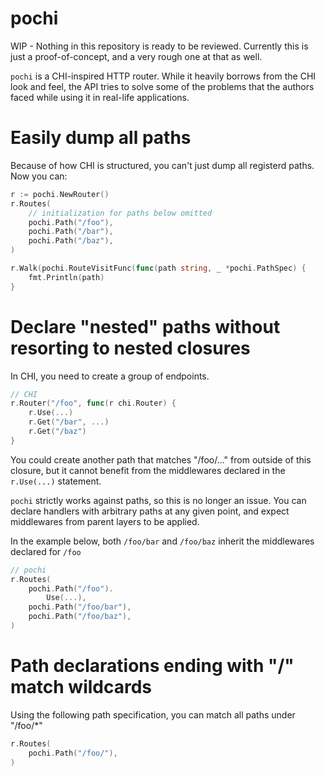 # pochi

WIP - Nothing in this repository is ready to be reviewed. Currently this is just a proof-of-concept, and a very rough one at that as well.

`pochi` is a CHI-inspired HTTP router. While it heavily borrows from the CHI
look and feel, the API tries to solve some of the problems that the authors
faced while using it in real-life applications.

# Easily dump all paths

Because of how CHI is structured, you can't just dump all registerd paths.
Now you can:

```go
r := pochi.NewRouter()
r.Routes(
    // initialization for paths below omitted
    pochi.Path("/foo"),
    pochi.Path("/bar"),
    pochi.Path("/baz"), 
)

r.Walk(pochi.RouteVisitFunc(func(path string, _ *pochi.PathSpec) {
    fmt.Println(path)
}
```

# Declare "nested" paths without resorting to nested closures

In CHI, you need to create a group of endpoints.

```go
// CHI
r.Router("/foo", func(r chi.Router) {
    r.Use(...)
    r.Get("/bar", ...)
    r.Get("/baz")
}
```

You could create another path that matches "/foo/..." from outside of this closure,
but it cannot benefit from the middlewares declared in the `r.Use(...)` statement.

`pochi` strictly works against paths, so this is no longer an issue. You can declare
handlers with arbitrary paths at any given point, and expect middlewares from
parent layers to be applied.

In the example below, both `/foo/bar` and `/foo/baz` inherit the middlewares
declared for `/foo`

```go
// pochi
r.Routes(
    pochi.Path("/foo").
        Use(...),
    pochi.Path("/foo/bar"),
    pochi.Path("/foo/baz"),
)
```

# Path declarations ending with "/" match wildcards

Using the following path specification, you can match all paths under "/foo/*"

```go
r.Routes(
    pochi.Path("/foo/"),
)
```

